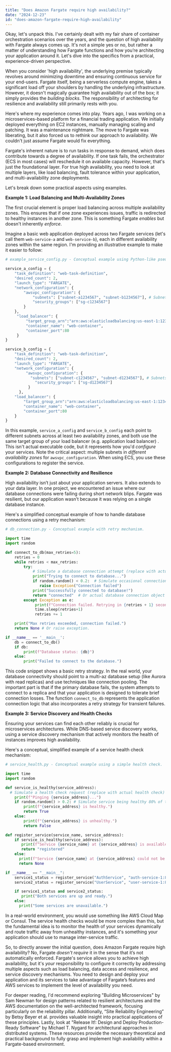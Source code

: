 ```yaml
---
title: "Does Amazon Fargate require high availability?"
date: "2024-12-23"
id: "does-amazon-fargate-require-high-availability"
---
```


Okay, let's unpack this. I've certainly dealt with my fair share of container orchestration scenarios over the years, and the question of high availability with Fargate always comes up. It's not a simple yes or no, but rather a matter of understanding how Fargate functions and how you’re architecting your application around it. Let's dive into the specifics from a practical, experience-driven perspective.

When you consider 'high availability', the underlying premise typically revolves around minimizing downtime and ensuring continuous service for your end-users. Fargate itself, being a serverless compute engine, takes a significant load off your shoulders by handling the underlying infrastructure. However, it doesn't magically guarantee high availability out of the box; it simply provides the *building blocks*. The responsibility of architecting for resilience and availability still primarily rests with you.

Here's where my experience comes into play. Years ago, I was working on a microservices-based platform for a financial trading application. We initially deployed everything on EC2 instances, manually managing scaling and patching. It was a maintenance nightmare. The move to Fargate was liberating, but it also forced us to rethink our approach to availability. We couldn't just assume Fargate would fix everything.

Fargate's inherent nature is to run tasks in response to demand, which does contribute towards a degree of availability. If one task fails, the orchestrator (ECS in most cases) will reschedule it on available capacity. However, that's just the foundational layer. For true high availability, you need to look at multiple layers, like load balancing, fault tolerance within your application, and multi-availability zone deployments.

Let's break down some practical aspects using examples.

**Example 1: Load Balancing and Multi-Availability Zones**

The first crucial element is proper load balancing across multiple availability zones. This ensures that if one zone experiences issues, traffic is redirected to healthy instances in another zone. This is something Fargate *enables* but doesn't inherently *enforce*.

Imagine a basic web application deployed across two Fargate services (let's call them `web-service-a` and `web-service-b`), each in different availability zones within the same region. I'm providing an illustrative example to make it easier to follow:

```python
# example_service_config.py - Conceptual example using Python-like pseudocode.

service_a_config = {
    "task_definition": "web-task-definition",
    "desired_count": 2,
    "launch_type": "FARGATE",
    "network_configuration": {
        "awsvpc_configuration": {
            "subnets": ["subnet-a1234567", "subnet-b1234567"], # Subnets in two different availability zones
            "security_groups": ["sg-c1234567"]
        }
    },
     "load_balancer": {
         "target_group_arn":"arn:aws:elasticloadbalancing:us-east-1:123456789012:targetgroup/my-tg/1234567890123456",
         "container_name": "web-container",
         "container_port":80
     }
}

service_b_config = {
    "task_definition": "web-task-definition",
    "desired_count": 2,
    "launch_type": "FARGATE",
    "network_configuration": {
         "awsvpc_configuration": {
           "subnets": ["subnet-c1234567", "subnet-d1234567"], # Subnets in two different availability zones (potentially different from a/b)
             "security_groups": ["sg-d1234567"]
          }
      },
    "load_balancer": {
        "target_group_arn":"arn:aws:elasticloadbalancing:us-east-1:123456789012:targetgroup/my-tg/1234567890123456",
        "container_name": "web-container",
        "container_port":80
    }
}

```

In this example, `service_a_config` and `service_b_config` each point to different subnets across at least two availability zones, and both use the same target group of your load balancer (e.g. application load balancer) . This isn't actual executable code, but it represents how you'd *configure* your services. Note the critical aspect: multiple subnets in *different availability zones* for `awsvpc_configuration`. When using ECS, you use these configurations to register the service.

**Example 2: Database Connectivity and Resilience**

High availability isn’t just about your application servers. It also extends to your data layer. In one project, we encountered an issue where our database connections were failing during short network blips. Fargate was resilient, but our application wasn’t because it was relying on a single database instance.

Here's a simplified conceptual example of how to handle database connections using a retry mechanism:

```python
# db_connection.py - Conceptual example with retry mechanism.

import time
import random

def connect_to_db(max_retries=5):
    retries = 0
    while retries < max_retries:
        try:
            # Simulate a database connection attempt (replace with actual db logic)
            print("Trying to connect to database...")
            if random.random() < 0.2:  # Simulate occasional connection failures
               raise Exception("Connection failed")
            print("Successfully connected to database!")
            return "connected"  # Or actual database connection object
        except Exception as e:
             print(f"Connection failed. Retrying in {retries + 1} seconds... ({e})")
             time.sleep(retries+1)
             retries += 1

    print("Max retries exceeded, connection failed.")
    return None # Or raise exception.

if __name__ == '__main__':
    db = connect_to_db()
    if db:
        print(f"Database status: {db}")
    else:
        print("Failed to connect to the database.")
```

This code snippet shows a basic retry strategy. In the real world, your database connectivity should point to a multi-az database setup (like Aurora with read replicas) and use techniques like connection pooling. The important part is that if the primary database fails, the system attempts to connect to a replica and that your application is designed to tolerate brief connection losses. The function `connect_to_db` represents the application connection logic that also incorporates a retry strategy for transient failures.

**Example 3: Service Discovery and Health Checks**

Ensuring your services can find each other reliably is crucial for microservices architectures. While DNS-based service discovery works, using a service discovery mechanism that actively monitors the health of instances improves high availability.

Here's a conceptual, simplified example of a service health check mechanism:

```python
# service_health.py - Conceptual example using a simple health check.

import time
import random

def service_is_healthy(service_address):
  # Simulate a health check request (replace with actual health check)
    print(f"Pinging {service_address}...")
    if random.random() > 0.2: # Simulate service being healthy 80% of the time
        print(f"{service_address} is healthy.")
        return True
    else:
        print(f"{service_address} is unhealthy.")
        return False

def register_service(service_name, service_address):
    if service_is_healthy(service_address):
       print(f"Service {service_name} at {service_address} is available.")
       return "registered"
    else:
      print(f"Service {service_name} at {service_address} could not be registered.")
      return None

if __name__ == "__main__":
    service1_status = register_service("AuthService", "auth-service-1:8080")
    service2_status = register_service("UserService", "user-service-1:8080")

    if service1_status and service2_status:
       print("Both services are up and ready.")
    else:
      print("Some services are unavailable.")
```

In a real-world environment, you would use something like AWS Cloud Map or Consul. The service health checks would be more complex than this, but the fundamental idea is to monitor the health of your services dynamically and route traffic away from unhealthy instances, and it's something your application should use to manage inter-service traffic.

So, to directly answer the initial question, does Amazon Fargate require high availability? No, Fargate *doesn't* *require* it in the sense that it’s not automatically enforced. Fargate's service allows you to achieve high availability, but it's *your* responsibility to configure it correctly by addressing multiple aspects such as load balancing, data access and resilience, and service discovery mechanisms. You need to design and deploy your application and its services to take advantage of Fargate’s features and AWS services to implement the level of availability you need.

For deeper reading, I'd recommend exploring "Building Microservices" by Sam Newman for design patterns related to resilient architectures and the AWS documentation on the well-architected framework, focusing particularly on the reliability pillar. Additionally, “Site Reliability Engineering” by Betsy Beyer et al. provides valuable insight into practical applications of these principles. Lastly, look at "Release It!: Design and Deploy Production-Ready Software" by Michael T. Nygard for architectural approaches in distributed systems. These resources provide the necessary theoretical and practical background to fully grasp and implement high availability within a Fargate-based environment.
